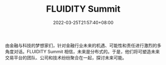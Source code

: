 ﻿---
weight: 
title: "FLUIDITY Summit"
description: "由金融与科技的梦想家们，针对金融行业未来的机遇、可能性和责任进行激烈的多角度对话"
date: 2022-03-25T21:57:40+08:00
lastmod: 2022-03-25T16:45:40+08:00
draft: false
authors: ["Metabd"]
featuredImage: "fluidity-summit.jpg"
link: ""
tags: ["元宇宙社区","FLUIDITY Summit"]
categories: ["navigation"]
navigation: ["元宇宙社区"]
lightgallery: true
toc: true
pinned: false
recommend: false
recommend1: false
---
由金融与科技的梦想家们，针对金融行业未来的机遇、可能性和责任进行激烈的多角度对话。FLUIDITY Summit 相信，未来是分布式的。于是，他们将可塑造未来交易平台的团队、公司和技术纷纷聚合在一起，探讨未来可能。
